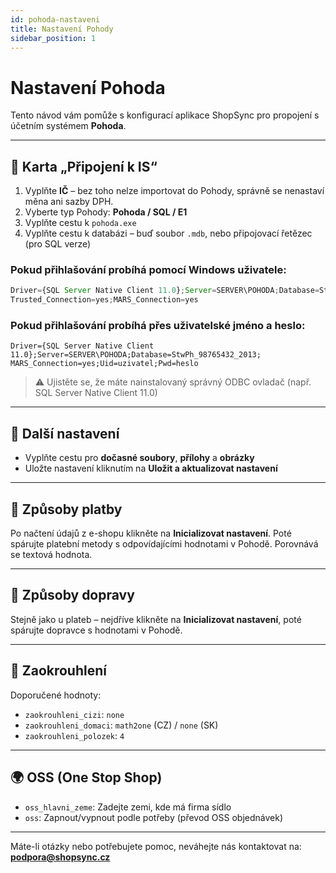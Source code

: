 ```yaml
---
id: pohoda-nastaveni
title: Nastavení Pohody
sidebar_position: 1
---
```


# Nastavení Pohoda

Tento návod vám pomůže s konfigurací aplikace ShopSync pro propojení s účetním systémem **Pohoda**.

---

## 🧭 Karta „Připojení k IS“

1. Vyplňte **IČ** – bez toho nelze importovat do Pohody, správně se nenastaví měna ani sazby DPH.
2. Vyberte typ Pohody: **Pohoda / SQL / E1**
3. Vyplňte cestu k `pohoda.exe`
4. Vyplňte cestu k databázi – buď soubor `.mdb`, nebo připojovací řetězec (pro SQL verze)

### Pokud přihlašování probíhá pomocí Windows uživatele:

```js
Driver={SQL Server Native Client 11.0};Server=SERVER\POHODA;Database=StwPh_98765432_2013;
Trusted_Connection=yes;MARS_Connection=yes
```

### Pokud přihlašování probíhá přes uživatelské jméno a heslo:

```
Driver={SQL Server Native Client 11.0};Server=SERVER\POHODA;Database=StwPh_98765432_2013;
MARS_Connection=yes;Uid=uzivatel;Pwd=heslo
```

> ⚠️ Ujistěte se, že máte nainstalovaný správný ODBC ovladač (např. SQL Server Native Client 11.0)

---

## 🧰 Další nastavení

- Vyplňte cestu pro **dočasné soubory**, **přílohy** a **obrázky**
- Uložte nastavení kliknutím na **Uložit a aktualizovat nastavení**

---

## 🔌 Způsoby platby

Po načtení údajů z e-shopu klikněte na **Inicializovat nastavení**. Poté spárujte platební metody s odpovídajícími hodnotami v Pohodě. Porovnává se textová hodnota.

---

## 🚚 Způsoby dopravy

Stejně jako u plateb – nejdříve klikněte na **Inicializovat nastavení**, poté spárujte dopravce s hodnotami v Pohodě.

---

## 🧾 Zaokrouhlení

Doporučené hodnoty:

- `zaokrouhleni_cizi`: `none`
- `zaokrouhleni_domaci`: `math2one` (CZ) / `none` (SK)
- `zaokrouhleni_polozek`: `4`

---

## 🌍 OSS (One Stop Shop)

- `oss_hlavni_zeme`: Zadejte zemi, kde má firma sídlo
- `oss`: Zapnout/vypnout podle potřeby (převod OSS objednávek)

---

Máte-li otázky nebo potřebujete pomoc, neváhejte nás kontaktovat na: **podpora@shopsync.cz**